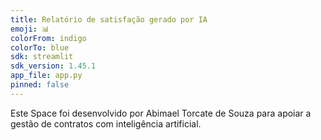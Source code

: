 ```yaml
---
title: Relatório de satisfação gerado por IA
emoji: 📊
colorFrom: indigo
colorTo: blue
sdk: streamlit
sdk_version: 1.45.1
app_file: app.py
pinned: false
---
```


Este Space foi desenvolvido por Abimael Torcate de Souza para apoiar a gestão de contratos com inteligência artificial.
